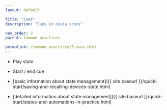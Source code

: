 ```yaml
---
layout: default

title: "Cues"
description: "Cues in ossia score"

nav_order: 3
parent: Common practices

permalink: /common-practices/3-cues.html
---
```


- Play state
- Start / end cue

- [basic information about state management]({{ site.baseurl }}/quick-start/saving-and-recalling-devices-state.html)
- [detailed information about state management]({{ site.baseurl }}/quick-start/states-and-automations-in-practice.html)
